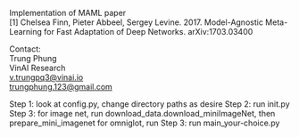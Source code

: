 Implementation of MAML paper  
[1] Chelsea Finn, Pieter Abbeel, Sergey Levine. 2017. Model-Agnostic Meta-Learning for Fast Adaptation of Deep Networks.
 arXiv:1703.03400  

Contact:  
Trung Phung  
VinAI Research  
v.trungpq3@vinai.io  
trungphung.123@gmail.com

Step 1: look at config.py, change directory paths as desire
Step 2: run init.py
Step 3: for image net, run download_data.download_miniImageNet, then prepare_mini_imagenet
for omniglot, run 
Step 3: run main_your-choice.py